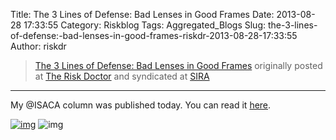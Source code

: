 Title: The 3 Lines of Defense: Bad Lenses in Good Frames
Date: 2013-08-28 17:33:55
Category: Riskblog
Tags: Aggregated_Blogs
Slug: the-3-lines-of-defense:-bad-lenses-in-good-frames-riskdr-2013-08-28-17:33:55
Author: riskdr

>[The 3 Lines of Defense: Bad Lenses in Good Frames](http://riskdr.com/2013/08/28/the-3-lines-of-defense-bad-lenses-in-good-frames/) originally posted at [The Risk Doctor](http://riskdr.com) and syndicated at [SIRA](http://societyinforisk.org)
***
My @ISACA column was published today. You can read it [here](http://www.isaca.org/About-ISACA/-ISACA-Newsletter/Pages/at-ISACA-Volume-18-28-August-2013.aspx?utm_source=informz&utm_medium=email&utm_campaign=informz#3).

[![img](http://feeds.wordpress.com/1.0/comments/riskdr.wordpress.com/188/)](http://feeds.wordpress.com/1.0/gocomments/riskdr.wordpress.com/188/) ![img](http://stats.wordpress.com/b.gif?host=riskdr.com&blog=34767047&post=188&subd=riskdr&ref=&feed=1)


